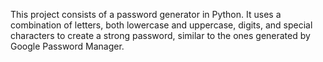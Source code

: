 This project consists of a password generator in Python. It uses a combination of letters, both lowercase and uppercase, digits, and special characters to create a strong password, similar to the ones generated by Google Password Manager.
